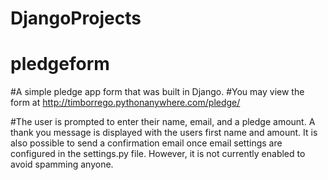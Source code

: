 # DjangoProjects

# pledgeform
#A simple pledge app form that was built in Django. 
#You may view the form at http://timborrego.pythonanywhere.com/pledge/

#The user is prompted to enter their name, email, and a pledge amount. A thank you message is displayed with the users first name and amount. It is also possible to send a confirmation email once email settings are configured in the settings.py file. However, it is not currently enabled to avoid spamming anyone.
